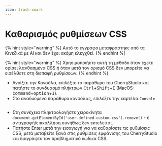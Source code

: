 ```yaml
---
icon: trash-xmark
---
```

# Καθαρισμός ρυθμίσεων CSS


{% hint style="warning" %}
Αυτό το έγγραφο μεταφράστηκε από τα Κινεζικά με AI και δεν έχει ακόμη ελεγχθεί.
{% endhint %}




{% hint style="warning" %}
Χρησιμοποιήστε αυτή τη μέθοδο όταν έχετε ορίσει λανθασμένα CSS ή όταν μετά τον ορισμό CSS δεν μπορείτε να εισέλθετε στη διεπαφή ρυθμίσεων.
{% endhint %}

* Ανοίξτε την Κονσόλα, επιλέξτε το παράθυρο του CherryStudio και πατήστε το συνδυασμό πλήκτρων <kbd>Ctrl</kbd>+<kbd>Shift</kbd>+<kbd>I</kbd> (MacOS: <kbd>command</kbd>+<kbd>option</kbd>+<kbd>I</kbd>).
* Στο αναδυόμενο παράθυρο κονσόλας, επιλέξτε την καρτέλα `Console`

<figure><img src="../../.gitbook/assets/image (126).png" alt=""><figcaption></figcaption></figure>

* Στη συνέχεια πληκτρολογήστε χειροκίνητα `document.getElementById('user-defined-custom-css').remove()` - η αντιγραφή/επικόλληση συνήθως δεν εκτελείται.
* Πατήστε Enter μετά την εισαγωγή για να καθαρίσετε τις ρυθμίσεις CSS, μετά μεταβείτε ξανά στις ρυθμίσεις εμφάνισης του CherryStudio και διαγράψτε τον προβληματικό κώδικα CSS.